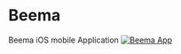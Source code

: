 # Beema
Beema iOS mobile Application
<a href="https://media.giphy.com/media/Yqc6CYtW7aTtfhGIm6/giphy.gif"><img src="https://media.giphy.com/media/Yqc6CYtW7aTtfhGIm6/giphy.gif" title= "Beema App"></a>


